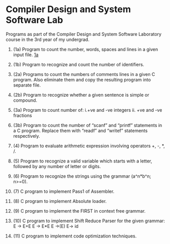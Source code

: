 # Compiler Design and System Software Lab
Programs as part of the Compiler Design and System Software Laboratory course in the 3rd year of my undergrad.

1. (1a) Program to count the number, words, spaces and lines in a given input file. [1a](1a)

2. (1b) Program to recognize and count the number of identifiers.

3. (2a) Programs to count the numbers of comments lines in a given C program. Also 
eliminate them and copy the resulting program into separate file.

4. (2b) Program to recognize whether a given sentence is simple or compound.

5. (3a) Program to count number of:
i.+ve and -ve integers
ii. +ve and -ve fractions 

6. (3b) Program to count the number of “scanf” and “printf” statements in a C program. 
Replace them with “readf” and “writef” statements respectively.

7. (4) Program to evaluate arithmetic expression involving operators +, -, *, /.

8. (5) Program to recognize a valid variable which starts with a letter, followed by any 
number of letter or digits.

9. (6) Program to recognize the strings using the grammar (a^n*b^n; n>=0).

10. (7) C program to implement Pass1 of Assembler.

11. (8) C program to implement Absolute loader.

12. (9) C program to implement the FIRST in context free grammar.

13. (10) C program to implement Shift Reduce Parser for the given grammar:
E → E+E
E → E*E
E →(E)
E→ id

14. (11) C program to implement code optimization techniques.

